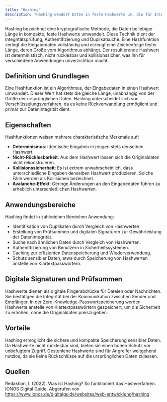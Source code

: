 ```yaml
---
title: "Hashing"
description: "Hashing wandelt Daten in feste Hashwerte um, die für Integritätsprüfungen, Authentifizierung und Duplikatsuche verwendet werden. Eigenschaften wie Determinismus und Kollisionssicherheit machen es sicher."
---
```


Hashing bezeichnet eine kryptografische Methode, die Daten beliebiger Länge in kompakte, feste Hashwerte umwandelt. Diese Technik dient der Integritätsprüfung, Authentifizierung und Duplikatsuche. Eine Hashfunktion zerlegt die Eingabedaten vollständig und erzeugt eine Zeichenfolge fester Länge, deren Größe vom Algorithmus abhängt. Der resultierende Hashwert ist deterministisch, nicht rücklesbar und kollisionssicher, was ihn für verschiedene Anwendungen unverzichtbar macht.

## Definition und Grundlagen
Eine Hashfunktion ist ein Algorithmus, der Eingabedaten in einen Hashwert umwandelt. Dieser Wert hat stets die gleiche Länge, unabhängig von der Größe der ursprünglichen Daten. Hashing unterscheidet sich von [Verschlüsselungsverfahren](/open-fidup/lerninhalte/hashing--und-verschluesselungsverfahren), da es keine Rückverwandlung ermöglicht und primär zur Datenintegrität dient.

## Eigenschaften
Hashfunktionen weisen mehrere charakteristische Merkmale auf:

- **Determinismus**: Identische Eingaben erzeugen stets denselben Hashwert.
- **Nicht-Rücklesbarkeit**: Aus dem Hashwert lassen sich die Originaldaten nicht rekonstruieren.
- **Kollisionssicherheit**: Es ist extrem unwahrscheinlich, dass unterschiedliche Eingaben denselben Hashwert produzieren. Solche Fälle werden als Kollisionen bezeichnet.
- **Avalanche-Effekt**: Geringe Änderungen an den Eingabedaten führen zu erheblich unterschiedlichen Hashwerten.

## Anwendungsbereiche
Hashing findet in zahlreichen Bereichen Anwendung:

- Identifikation von Duplikaten durch Vergleich von Hashwerten.
- Erstellung von Prüfsummen und digitalen Signaturen zur Gewährleistung der Datenintegrität.
- Suche nach ähnlichen Daten durch Vergleich von Hashwerten.
- Authentifizierung von Benutzern in Sicherheitssystemen.
- Caching zur effizienten Datenspeicherung und Wiederverwendung.
- Schutz sensibler Daten, etwa durch Speicherung von Hashwerten anstelle von Klartextpasswörtern.

## Digitale Signaturen und Prüfsummen
Hashwerte dienen als digitale Fingerabdrücke für Dateien oder Nachrichten. Sie bestätigen die Integrität bei der Kommunikation zwischen Sender und Empfänger. In der Zero-Knowledge-Passwortspeicherung werden Hashwerte anstelle von Klartextpasswörtern gespeichert, um die Sicherheit zu erhöhen, ohne die Originaldaten preiszugeben.

## Vorteile
Hashing ermöglicht die sichere und kompakte Speicherung sensibler Daten. Da Hashwerte nicht rücklesbar sind, bieten sie einen hohen Schutz vor unbefugtem Zugriff. Gestohlene Hashwerte sind für Angreifer weitgehend nutzlos, da sie keine Rückschlüsse auf die ursprünglichen Daten zulassen.

## Quellen
Redaktion, I. (2022). Was ist Hashing? So funktioniert das Hashverfahren. IONOS Digital Guide. Abgerufen von https://www.ionos.de/digitalguide/websites/web-entwicklung/hashing.